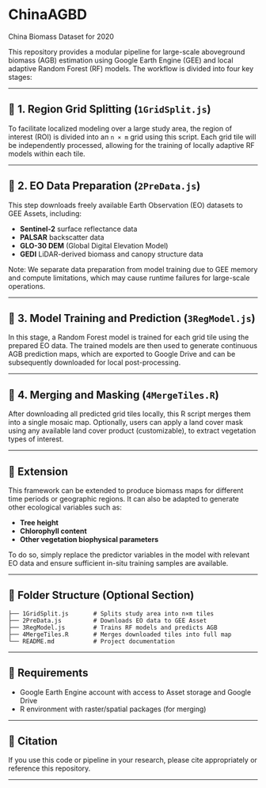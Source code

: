 # ChinaAGBD
China Biomass Dataset for 2020

This repository provides a modular pipeline for large-scale aboveground biomass (AGB) estimation using Google Earth Engine (GEE) and local adaptive Random Forest (RF) models. The workflow is divided into four key stages:

---

## 🔹 1. Region Grid Splitting (`1GridSplit.js`)

To facilitate localized modeling over a large study area, the region of interest (ROI) is divided into an `n × m` grid using this script. Each grid tile will be independently processed, allowing for the training of locally adaptive RF models within each tile.

---

## 🔹 2. EO Data Preparation (`2PreData.js`)

This step downloads freely available Earth Observation (EO) datasets to GEE Assets, including:

* **Sentinel-2** surface reflectance data
* **PALSAR** backscatter data
* **GLO-30 DEM** (Global Digital Elevation Model)
* **GEDI** LiDAR-derived biomass and canopy structure data

Note: We separate data preparation from model training due to GEE memory and compute limitations, which may cause runtime failures for large-scale operations.

---

## 🔹 3. Model Training and Prediction (`3RegModel.js`)

In this stage, a Random Forest model is trained for each grid tile using the prepared EO data. The trained models are then used to generate continuous AGB prediction maps, which are exported to Google Drive and can be subsequently downloaded for local post-processing.

---

## 🔹 4. Merging and Masking (`4MergeTiles.R`)

After downloading all predicted grid tiles locally, this R script merges them into a single mosaic map. Optionally, users can apply a land cover mask using any available land cover product (customizable), to extract vegetation types of interest.

---

## 🔁 Extension

This framework can be extended to produce biomass maps for different time periods or geographic regions. It can also be adapted to generate other ecological variables such as:

* **Tree height**
* **Chlorophyll content**
* **Other vegetation biophysical parameters**

To do so, simply replace the predictor variables in the model with relevant EO data and ensure sufficient in-situ training samples are available.

---

## 📁 Folder Structure (Optional Section)

```text
├── 1GridSplit.js       # Splits study area into n×m tiles
├── 2PreData.js         # Downloads EO data to GEE Asset
├── 3RegModel.js        # Trains RF models and predicts AGB
├── 4MergeTiles.R       # Merges downloaded tiles into full map
└── README.md           # Project documentation
```

---

## 📌 Requirements

* Google Earth Engine account with access to Asset storage and Google Drive
* R environment with raster/spatial packages (for merging)

---

## 📝 Citation

If you use this code or pipeline in your research, please cite appropriately or reference this repository.

---

